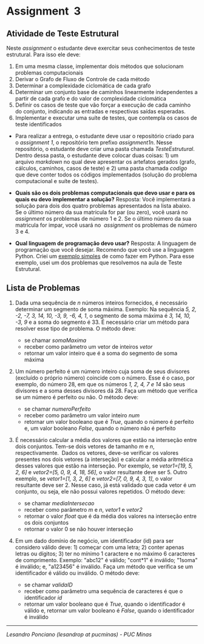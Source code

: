 # Assignment  3

## Atividade de Teste Estrutural

Neste _assignment_ o estudante deve exercitar seus conhecimentos de teste estrutural. Para isso ele deve:
1. Em uma mesma classe, implementar dois métodos que solucionam problemas computacionais
1. Derivar o Grafo de Fluxo de Controle de cada método
1. Determinar a complexidade ciclomática de cada grafo 
1. Determinar um conjunto base de caminhos linearmente independentes a partir de cada grafo e do valor de complexidade ciclomática
1. Definir os casos de teste que vão forçar a execução de cada caminho do conjunto, indicando as entradas e respectivas saídas esperadas.
1. Implementar e executar uma suíte de testes, que contempla os casos de teste identificados

* Para realizar a entrega, o estudante deve usar o repositório criado para o _assignment 1_, o repositório tem prefixo _assignment1n_. Nesse repositório, o estudante deve criar uma pasta chamada *TesteEstrutural*. Dentro dessa pasta, o estudante deve colocar duas coisas: 1) um arquivo _markdown_ no qual deve apresentar os artefatos gerados (grafo, cálculos, caminhos, casos de teste) e 2) uma pasta chamada *codigo* que deve conter todos os códigos implementados (solução do problema computacional e suíte de testes).

* **Quais são os dois problemas computacionais que devo usar e para os quais eu devo implementar a solução?** Resposta: Você implementará a solução para dois dos quatro problemas apresentados na lista abaixo. Se o último número da sua matricula for par (ou zero), você usará no _assignment_ os problemas de número 1 e 2. Se o último número da sua matricula for impar, você usará no  _assignment_ os problemas de número 3 e 4. 

* **Qual linguagem de programação devo usar?** Resposta: A linguagem de programação que você desejar. Recomendo que você use a linguagem Python. Criei um [exemplo simples](https://github.com/TS-puc-20201/Teste-De-Software/tree/master/01-SlidesDasAulas/TS-06-C%C3%B3digo) de como fazer em Python. Para esse exemplo, usei um dos problemas que resolvemos na aula de Teste Estrutural.


## Lista de Problemas

1. Dada uma sequência de _n_ números inteiros fornecidos, é necessário determinar um segmento de soma máxima. Exemplo: Na sequência _5, 2, -2, -7, 3, 14, 10, -3, 9, -6, 4, 1_, o segmento de soma máxima é _3, 14, 10, -3, 9_ e a soma do segmento é 33. É necessário criar um método para resolver esse tipo de problema. O método deve: 
	* se chamar _somaMaxima_
	* receber como parâmetro um vetor de inteiros _vetor_
	* retornar um valor inteiro que é a soma do segmento de soma máxima 

1. Um número perfeito é um número inteiro cuja soma de seus divisores (excluído o próprio número) coincide com o número. Esse é o caso, por exemplo, do número 28, em que os números _1, 2, 4, 7 e 14_ são seus divisores e a soma desses divisores dá 28. Faça um método que verifica se um número é perfeito ou não. O método deve:
	* se chamar _numeroPerfeito_
	* receber como parâmetro um valor inteiro _num_
	* retornar um valor booleano que é _True_, quando o número é perfeito e, um valor booleano _False_, quando o número não é perfeito

1. É necessário calcular a média dos valores que estão na interseção entre dois conjuntos. Tem-se dois vetores de tamanho _m_ e _n_, respectivamente.  Dados os vetores, deve-se verificar os valores presentes nos dois vetores (a interseção) e calcular a média aritmética desses valores que estão na interseção. Por exemplo, se _vetor1=[19, 5, 2, 6]_ e _vetor2=[5, 0, 9, 4, 18, 56]_, o valor resultante deve ser 5. Outro exemplo, se _vetor1=[1, 3, 2, 6]_ e _vetor2=[7, 0, 9, 4, 3, 1]_, o valor resultante deve ser 2. Nesse caso, já está validado que cada vetor é um conjunto, ou seja, ele não possui valores repetidos. O método deve:
	* se chamar _mediaIntersecao_
	* receber como parâmetro _m_ e _n_, _vetor1_ e _vetor2_
	* retornar o valor _float_ que é da média dos valores na interseção entre os dois conjuntos
	* retornar o valor 0 se não houver interseção

1. Em um dado domínio de negócio, um identificador (id) para ser considero válido deve: 1) começar com uma letra; 2) conter apenas letras ou dígitos; 3) ter no mínimo 1 caractere e no máximo 6 caracteres de comprimento. Exemplo: "abc12" é válido; "cont\*1" é inválido; "1soma" é inválido; e, "a123456" é inválido. Faça um método que verifica se um identificador é válido ou inválido. O método deve:
	* se chamar _validaID_
	* receber como parâmetro uma sequência de caracteres é que o identificador _id_
	* retornar um valor booleano que é _True_, quando o identificador é válido e, retornar um valor booleano é _False_, quando o identificador é inválido

---

_Lesandro Ponciano (lesandrop at pucminas) - PUC Minas_